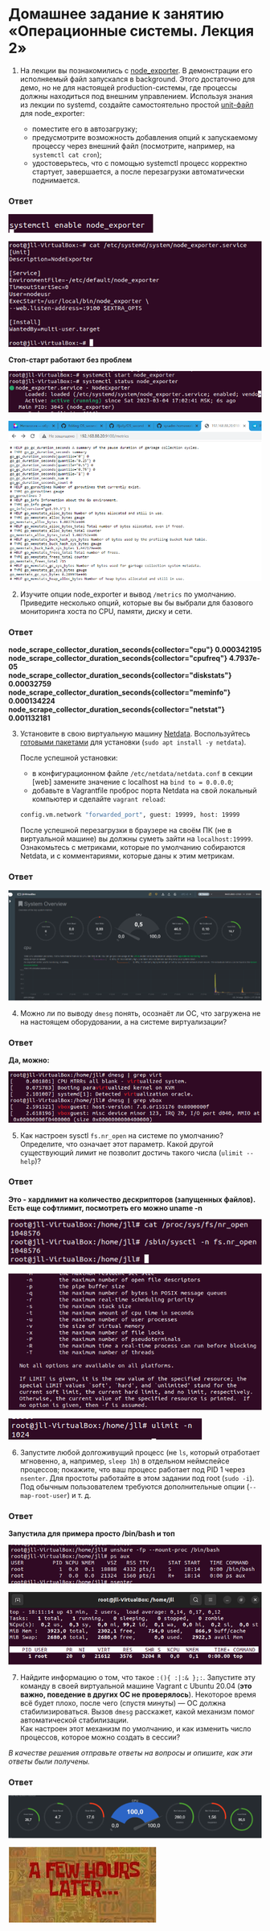 # Домашнее задание к занятию «Операционные системы. Лекция 2»


1. На лекции вы познакомились с [node_exporter](https://github.com/prometheus/node_exporter/releases). В демонстрации его исполняемый файл запускался в background. Этого достаточно для демо, но не для настоящей production-системы, где процессы должны находиться под внешним управлением. Используя знания из лекции по systemd, создайте самостоятельно простой [unit-файл](https://www.freedesktop.org/software/systemd/man/systemd.service.html) для node_exporter:

    * поместите его в автозагрузку;
    * предусмотрите возможность добавления опций к запускаемому процессу через внешний файл (посмотрите, например, на `systemctl cat cron`);
    * удостоверьтесь, что с помощью systemctl процесс корректно стартует, завершается, а после перезагрузки автоматически поднимается.

### Ответ

![Скрин](https://github.com/Jlljully/OS_second/blob/main/Screenshot_2.png "1")

![Скрин](https://github.com/Jlljully/OS_second/blob/main/Screenshot_4.png "2")

**Стоп-старт работают без проблем**

![Скрин](https://github.com/Jlljully/OS_second/blob/main/Screenshot_5.png "3")

![Скрин](https://github.com/Jlljully/OS_second/blob/main/Screenshot_6.png "4")

2. Изучите опции node_exporter и вывод `/metrics` по умолчанию. Приведите несколько опций, которые вы бы выбрали для базового мониторинга хоста по CPU, памяти, диску и сети.

### Ответ

**node_scrape_collector_duration_seconds{collector="cpu"} 0.000342195  
node_scrape_collector_duration_seconds{collector="cpufreq"} 4.7937e-05  
node_scrape_collector_duration_seconds{collector="diskstats"} 0.00032759  
node_scrape_collector_duration_seconds{collector="meminfo"} 0.000134224  
node_scrape_collector_duration_seconds{collector="netstat"} 0.001132181**  

3. Установите в свою виртуальную машину [Netdata](https://github.com/netdata/netdata). Воспользуйтесь [готовыми пакетами](https://packagecloud.io/netdata/netdata/install) для установки (`sudo apt install -y netdata`). 
   
   После успешной установки:
   
    * в конфигурационном файле `/etc/netdata/netdata.conf` в секции [web] замените значение с localhost на `bind to = 0.0.0.0`;
    * добавьте в Vagrantfile проброс порта Netdata на свой локальный компьютер и сделайте `vagrant reload`:

    ```bash
    config.vm.network "forwarded_port", guest: 19999, host: 19999
    ```

    После успешной перезагрузки в браузере на своём ПК (не в виртуальной машине) вы должны суметь зайти на `localhost:19999`. Ознакомьтесь с метриками, которые по умолчанию собираются Netdata, и с комментариями, которые даны к этим метрикам.

### Ответ

![Скрин](https://github.com/Jlljully/OS_second/blob/main/Screenshot_7.png "5")

4. Можно ли по выводу `dmesg` понять, осознаёт ли ОС, что загружена не на настоящем оборудовании, а на системе виртуализации?

### Ответ

**Да, можно:**

![Скрин](https://github.com/Jlljully/OS_second/blob/main/Screenshot_8.png "dmesg")

5. Как настроен sysctl `fs.nr_open` на системе по умолчанию? Определите, что означает этот параметр. Какой другой существующий лимит не позволит достичь такого числа (`ulimit --help`)?

### Ответ

**Это - хардлимит на количество дескрипторов (запущенных файлов). Есть еще софтлимит, посмотреть его можно uname -n**

![Скрин](https://github.com/Jlljully/OS_second/blob/main/Screenshot_10.png "fs.nr_open")

![Скрин](https://github.com/Jlljully/OS_second/blob/main/Screenshot_11.png "fs.nr_open")

![Скрин](https://github.com/Jlljully/OS_second/blob/main/Screenshot_12.png "fs.nr_open")

6. Запустите любой долгоживущий процесс (не `ls`, который отработает мгновенно, а, например, `sleep 1h`) в отдельном неймспейсе процессов; покажите, что ваш процесс работает под PID 1 через `nsenter`. Для простоты работайте в этом задании под root (`sudo -i`). Под обычным пользователем требуются дополнительные опции (`--map-root-user`) и т. д.

### Ответ

**Запустила для примера просто /bin/bash и топ**

![Скрин](https://github.com/Jlljully/OS_second/blob/main/Screenshot_14.png "unshare")

![Скрин](https://github.com/Jlljully/OS_second/blob/main/Screenshot_13.png "unshare")

7. Найдите информацию о том, что такое `:(){ :|:& };:`. Запустите эту команду в своей виртуальной машине Vagrant с Ubuntu 20.04 (**это важно, поведение в других ОС не проверялось**). Некоторое время всё будет плохо, после чего (спустя минуты) — ОС должна стабилизироваться. Вызов `dmesg` расскажет, какой механизм помог автоматической стабилизации.  
Как настроен этот механизм по умолчанию, и как изменить число процессов, которое можно создать в сессии?

*В качестве решения отправьте ответы на вопросы и опишите, как эти ответы были получены.*


### Ответ

![Скрин](https://github.com/Jlljully/OS_second/blob/main/Screenshot_17.png "unshare")

![Скрин](https://github.com/Jlljully/OS_second/blob/main/Screenshot_19.png "unshare")


